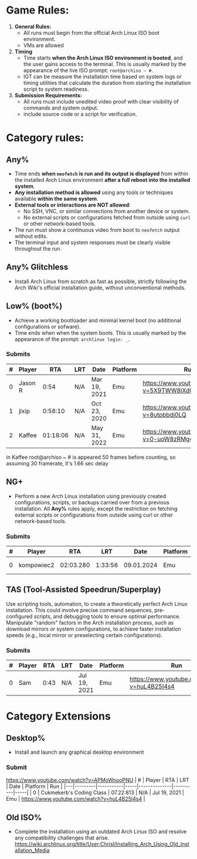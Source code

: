 # Game Rules:
1. **General Rules:**  
   - All runs must begin from the official Arch Linux ISO boot environment.  
   - VMs are allowed
2. **Timing**
   - Time starts **when the Arch Linux ISO environment is booted**, and the user gains access to the terminal. This is usually marked by the appearance of the live ISO prompt: `root@archiso ~ #`.
   - IGT can be measure the installation time based on system logs or timing utilities that calculate the duration from starting the installation script to system readiness.
3. **Submission Requirements:**  
   - All runs must include unedited video proof with clear visibility of commands and system output.
   - include source code or a script for verification.
# Category rules:
## Any%
- Time ends **when `neofetch` is run and its output is displayed** from within the installed Arch Linux environment **after a full reboot into the installed system**.
- **Any installation method is allowed** using any tools or techniques available **within the same system**.
- **External tools or interactions are NOT allowed**:
   - No SSH, VNC, or similar connections from another device or system.
   - No external scripts or configurations fetched from outside using `curl` or other network-based tools.
- The run must show a continuous video from boot to `neofetch` output without edits.
- The terminal input and system responses must be clearly visible throughout the run.
## Any% Glitchless
- Install Arch Linux from scratch as fast as possible, strictly following the Arch Wiki's official installation guide, without unconventional methods.
## Low% (boot%)
- Achieve a working bootloader and minimal kernel boot (no additional configurations or sofware).  
- Time ends when when the system boots. This is usually marked by the appearance of the prompt: `archlinux login: _`.
### Submits
| # | Player  |       RTA | LRT | Date         | Platform | Run |
|---|---------|-----------|-----|--------------|----------|-----|
| 0 | Jason R |      0:54 | N/A | Mar 19, 2021 | Emu      | https://www.youtube.com/watch?v=5X9TWW8lXd0 |
| 1 | jlxip   |   0:58:10 | N/A | Oct 23, 2020 | Emu      | https://www.youtube.com/watch?v=8utpbbdj0LQ |
| 2 | Kaffee  | 01:18:06 | N/A | May 31, 2022 | Emu      | https://www.youtube.com/watch?v=0-uoW8zRMg4 |

in Kaffee root@archiso ~ # is appeared 50 frames before counting, so assuming 30 framerate, it's 1.66 sec delay
## NG+
+ Perform a new Arch Linux installation using previously created configurations, scripts, or backups carried over from a previous installation. All **Any%** rules apply, except the restriction on fetching external scripts or configurations from outside using curl or other network-based tools.

### Submits
| # | Player     |       RTA | LRT     | Date         | Platform | Run                                         |
|---|------------|-----------|---------|--------------|----------|---------------------------------------------|
| 0 | kompowiec2 | 02:03.280 | 1:33:56 | 09.01.2024   | Emu      | https://www.youtube.com/watch?v=5X9TWW8lXd0 |

## TAS (Tool-Assisted Speedrun/Superplay) 
Use scripting tools, automation, to create a theoretically perfect Arch Linux installation. This could involve precise command sequences, pre-configured scripts, and debugging tools to ensure optimal performance. Manipulate "random" factors in the Arch installation process, such as download mirrors or system configurations, to achieve faster installation speeds (e.g., local mirror or preselecting certain configurations).

### Submits
| # | Player  |       RTA | LRT | Date         | Platform | Run |
|---|---------|-----------|-----|--------------|----------|-----|
| 0 | Sam |      0:43 | N/A | Jul 19, 2021 | Emu      | https://www.youtube.com/watch?v=huL4B25I4s4 |

# Category Extensions
## Desktop%
- Install and launch any graphical desktop environment
### Submit
https://www.youtube.com/watch?v=APMoWnooPNU
| # | Player  |       RTA | LRT | Date         | Platform | Run |
|---|---------|-----------|-----|--------------|----------|-----|
| 0 | Cukmekerb's Coding Class |      07.22:813 | N/A | Jul 19, 2021 | Emu      | https://www.youtube.com/watch?v=huL4B25I4s4 |
## Old ISO%
- Complete the installation using an outdated Arch Linux ISO and resolve any compatibility challenges that arise.
https://wiki.archlinux.org/title/User:Chrisl/Installing_Arch_Using_Old_Installation_Media 
